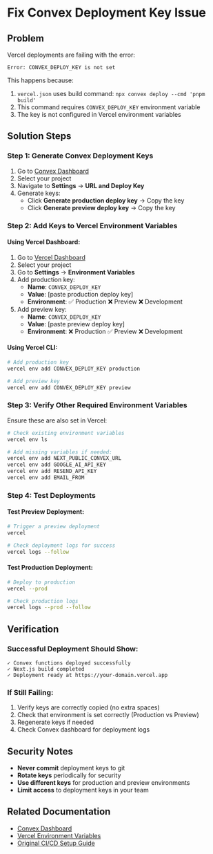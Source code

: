 # Fix Convex Deployment Key Issue

## Problem
Vercel deployments are failing with the error:
```
Error: CONVEX_DEPLOY_KEY is not set
```

This happens because:
1. `vercel.json` uses build command: `npx convex deploy --cmd 'pnpm build'`
2. This command requires `CONVEX_DEPLOY_KEY` environment variable
3. The key is not configured in Vercel environment variables

## Solution Steps

### Step 1: Generate Convex Deployment Keys

1. Go to [Convex Dashboard](https://dashboard.convex.dev)
2. Select your project
3. Navigate to **Settings** → **URL and Deploy Key**
4. Generate keys:
   - Click **Generate production deploy key** → Copy the key
   - Click **Generate preview deploy key** → Copy the key

### Step 2: Add Keys to Vercel Environment Variables

#### Using Vercel Dashboard:
1. Go to [Vercel Dashboard](https://vercel.com/dashboard)
2. Select your project
3. Go to **Settings** → **Environment Variables**
4. Add production key:
   - **Name**: `CONVEX_DEPLOY_KEY`
   - **Value**: [paste production deploy key]
   - **Environment**: ✅ Production ❌ Preview ❌ Development
5. Add preview key:
   - **Name**: `CONVEX_DEPLOY_KEY`
   - **Value**: [paste preview deploy key]  
   - **Environment**: ❌ Production ✅ Preview ❌ Development

#### Using Vercel CLI:
```bash
# Add production key
vercel env add CONVEX_DEPLOY_KEY production

# Add preview key  
vercel env add CONVEX_DEPLOY_KEY preview
```

### Step 3: Verify Other Required Environment Variables

Ensure these are also set in Vercel:

```bash
# Check existing environment variables
vercel env ls

# Add missing variables if needed:
vercel env add NEXT_PUBLIC_CONVEX_URL
vercel env add GOOGLE_AI_API_KEY
vercel env add RESEND_API_KEY
vercel env add EMAIL_FROM
```

### Step 4: Test Deployments

#### Test Preview Deployment:
```bash
# Trigger a preview deployment
vercel

# Check deployment logs for success
vercel logs --follow
```

#### Test Production Deployment:
```bash
# Deploy to production
vercel --prod

# Check production logs
vercel logs --prod --follow
```

## Verification

### Successful Deployment Should Show:
```
✓ Convex functions deployed successfully
✓ Next.js build completed
✓ Deployment ready at https://your-domain.vercel.app
```

### If Still Failing:
1. Verify keys are correctly copied (no extra spaces)
2. Check that environment is set correctly (Production vs Preview)
3. Regenerate keys if needed
4. Check Convex dashboard for deployment logs

## Security Notes

- **Never commit** deployment keys to git
- **Rotate keys** periodically for security
- **Use different keys** for production and preview environments
- **Limit access** to deployment keys in your team

## Related Documentation

- [Convex Dashboard](https://dashboard.convex.dev)
- [Vercel Environment Variables](https://vercel.com/docs/concepts/projects/environment-variables)
- [Original CI/CD Setup Guide](./ci-cd-setup.md)